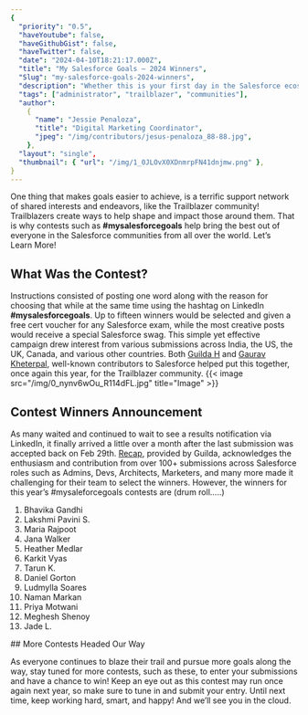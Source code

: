 ```yaml
---
{
  "priority": "0.5",
  "haveYoutube": false,
  "haveGithubGist": false,
  "haveTwitter": false,
  "date": "2024-04-10T18:21:17.000Z",
  "title": "My Salesforce Goals — 2024 Winners",
  "Slug": "my-salesforce-goals-2024-winners",
  "description": "Whether this is your first day in the Salesforce ecosystem or you have many years under your belt, the goals you decide to pursue on your Salesforce journey impact the things you do every day.",
  "tags": ["administrator", "trailblazer", "communities"],
  "author":
    {
      "name": "Jessie Penaloza",
      "title": "Digital Marketing Coordinator",
      "jpeg": "/img/contributors/jesus-penaloza_88-88.jpg",
    },
  "layout": "single",
  "thumbnail": { "url": "/img/1_0JLOvX0XDnmrpFN41dnjmw.png" },
}
---
```


One thing that makes goals easier to achieve, is a terrific support network of shared interests and endeavors, like the Trailblazer community!
Trailblazers create ways to help shape and impact those around them. That is why contests such as <strong>#mysalesforcegoals</strong> help bring the best out of everyone in the Salesforce communities from all over the world.
Let’s Learn More!

## What Was the Contest?

Instructions consisted of posting one word along with the reason for choosing that while at the same time using the hashtag on LinkedIn <strong>#mysalesforcegoals</strong>. Up to fifteen winners would be selected and given a free cert voucher for any Salesforce exam, while the most creative posts would receive a special Salesforce swag.
This simple yet effective campaign drew interest from various submissions across India, the US, the UK, Canada, and various other countries.
Both [Guilda H](https://www.linkedin.com/in/ghilaire/) and [Gaurav Kheterpal](https://www.linkedin.com/in/gauravkheterpal/), well-known contributors to Salesforce helped put this together, once again this year, for the Trailblazer community.
{{< image src="/img/0_nynv6wOu_R114dFL.jpg" title="Image" >}}

## Contest Winners Announcement

As many waited and continued to wait to see a results notification via LinkedIn, it finally arrived a little over a month after the last submission was accepted back on Feb 29th.
[Recap](https://www.linkedin.com/feed/update/urn:li:activity:7183462952706965504/), provided by Guilda, acknowledges the enthusiasm and contribution from over 100+ submissions across Salesforce roles such as Admins, Devs, Architects, Marketers, and many more made it challenging for their team to select the winners. However, the winners for this year’s #mysaleforcegoals contests are (drum roll…..)

<ol><li>Bhavika Gandhi</li><li>Lakshmi Pavini S.</li><li>Maria Rajpoot</li><li>Jana Walker</li><li>Heather Medlar</li><li>Karkit Vyas</li><li>Tarun K.</li><li>Daniel Gorton</li><li>Ludmylla Soares</li><li>Naman Markan</li><li>Priya Motwani</li><li>Meghesh Shenoy</li><li>Jade L.</li></ol>
## More Contests Headed Our Way

As everyone continues to blaze their trail and pursue more goals along the way, stay tuned for more contests, such as these, to enter your submissions and have a chance to win!
Keep an eye out as this contest may run once again next year, so make sure to tune in and submit your entry.
Until next time, keep working hard, smart, and happy! And we’ll see you in the cloud.
